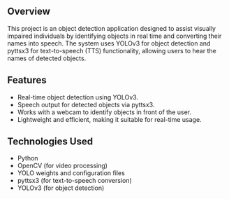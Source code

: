## **Overview**
This project is an object detection application designed to assist visually impaired individuals by identifying objects in real time and converting their names into speech. The system uses YOLOv3 for object detection and pyttsx3 for text-to-speech (TTS) functionality, allowing users to hear the names of detected objects.

## **Features**
- Real-time object detection using YOLOv3.
- Speech output for detected objects via pyttsx3.
- Works with a webcam to identify objects in front of the user.
- Lightweight and efficient, making it suitable for real-time usage.

## **Technologies Used**
- Python
- OpenCV (for video processing)
- YOLO weights and configuration files
- pyttsx3 (for text-to-speech conversion)
- YOLOv3 (for object detection)
